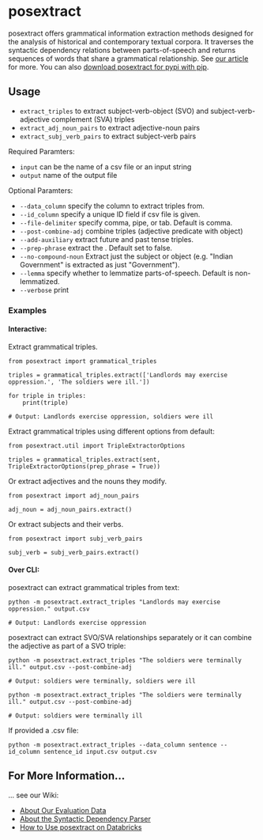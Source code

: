 # posextract
posextract offers grammatical information extraction methods designed for the analysis of historical and contemporary textual corpora. It traverses the syntactic dependency relations between parts-of-speech and returns sequences of words that share a grammatical relationship. See [our article]() for more. You can also [download posextract for pypi with pip](https://pypi.org/project/posextract/). 

## Usage

- `extract_triples` to extract subject-verb-object (SVO) and subject-verb-adjective complement (SVA) triples
- `extract_adj_noun_pairs` to extract adjective-noun pairs
- `extract_subj_verb_pairs` to extract subject-verb pairs

Required Paramters: 

- `input` can be the name of a csv file or an input string
- `output` name of the output file

Optional Paramters: 
- `--data_column` specify the column to extract triples from.
- `--id_column` specify a unique ID field if csv file is given.
- `--file-delimiter` specify comma, pipe, or tab. Default is comma. 
- `--post-combine-adj` combine triples (adjective predicate with object) 
- `--add-auxiliary` extract future and past tense triples. 
- `--prep-phrase` extract the . Default set to false. 
- `--no-compound-noun` Extract just the subject or object (e.g. "Indian Government" is extracted as just "Government").
- `--lemma` specify whether to lemmatize parts-of-speech. Default is non-lemmatized. 
- `--verbose` print

### Examples

#### Interactive: 

Extract grammatical triples.

```
from posextract import grammatical_triples

triples = grammatical_triples.extract(['Landlords may exercise oppression.', 'The soldiers were ill.'])

for triple in triples:
    print(triple)

# Output: Landlords exercise oppression, soldiers were ill
```

Extract grammatical triples using different options from default: 

```
from posextract.util import TripleExtractorOptions

triples = grammatical_triples.extract(sent, TripleExtractorOptions(prep_phrase = True))
```

Or extract adjectives and the nouns they modify. 

```
from posextract import adj_noun_pairs

adj_noun = adj_noun_pairs.extract()
```

Or extract subjects and their verbs. 

```
from posextract import subj_verb_pairs

subj_verb = subj_verb_pairs.extract()
```

#### Over CLI: 

posextract can extract grammatical triples from text: 

```
python -m posextract.extract_triples "Landlords may exercise oppression." output.csv

# Output: Landlords exercise oppression
```

posextract can extract SVO/SVA relationships separately or it can combine the adjective as part of a SVO triple:

```
python -m posextract.extract_triples "The soldiers were terminally ill." output.csv --post-combine-adj

# Output: soldiers were terminally, soldiers were ill 
```

```
python -m posextract.extract_triples "The soldiers were terminally ill." output.csv --post-combine-adj

# Output: soldiers were terminally ill
```

If provided a .csv file: 

```
python -m posextract.extract_triples --data_column sentence --id_column sentence_id input.csv output.csv
```

## For More Information...
... see our Wiki: 
- [About Our Evaluation Data](https://github.com/stephbuon/posextract/wiki/Evaluation-Data-Sets)
- [About the Syntactic Dependency Parser](https://github.com/stephbuon/posextract/wiki/Our-Application-of-spaCy-NLP)
- [How to Use posextract on Databricks](https://github.com/stephbuon/posextract/wiki/Using-posextract-on-Databricks)
